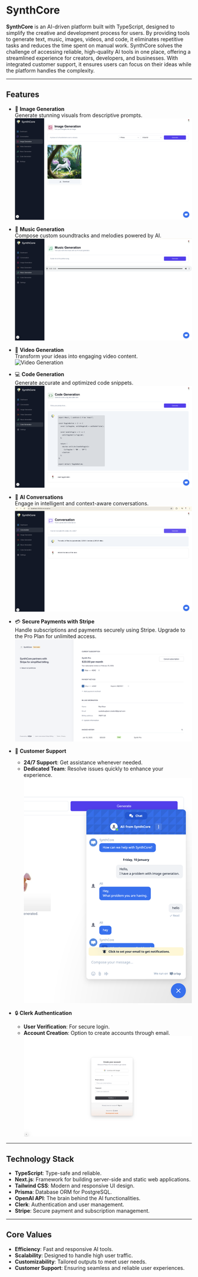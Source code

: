 # **SynthCore**

**SynthCore** is an AI-driven platform built with TypeScript, designed to simplify the creative and development process for users. By providing tools to generate text, music, images, videos, and code, it eliminates repetitive tasks and reduces the time spent on manual work. SynthCore solves the challenge of accessing reliable, high-quality AI tools in one place, offering a streamlined experience for creators, developers, and businesses. With integrated customer support, it ensures users can focus on their ideas while the platform handles the complexity.

---

## **Features**

- 🎨 **Image Generation**  
  Generate stunning visuals from descriptive prompts.  
  ![Image Generation](./public/images/image-generation.png)

- 🎵 **Music Generation**  
  Compose custom soundtracks and melodies powered by AI.  
  ![Music Generation](./public/images/music-generation.png)

- 🎥 **Video Generation**  
  Transform your ideas into engaging video content.  
  ![Video Generation](./public/images/video-generation.png)

- 💻 **Code Generation**  
  Generate accurate and optimized code snippets.  
  ![Code Generation](./public/images/code-generation.png)

- 💬 **AI Conversations**  
  Engage in intelligent and context-aware conversations.  
  ![AI Conversation](./public/images/ai-conversation.png)

- 💳 **Secure Payments with Stripe**  
  Handle subscriptions and payments securely using Stripe. Upgrade to the Pro Plan for unlimited access.  
  ![Stripe Payment](./public/images/stripe-payment.png)

- 🤝 **Customer Support**  
  - **24/7 Support**: Get assistance whenever needed.  
  - **Dedicated Team**: Resolve issues quickly to enhance your experience.  
  ![Customer Support](./public/images/customer-support.png)

- 🔒 **Clerk Authentication**  
  - **User Verification**: For secure login.  
  - **Account Creation**: Option to create accounts through email.  
  ![Secure Login/Signup](./public/images/clerk.png)

---

## **Technology Stack**

- **TypeScript**: Type-safe and reliable.
- **Next.js**: Framework for building server-side and static web applications.
- **Tailwind CSS**: Modern and responsive UI design.
- **Prisma**: Database ORM for PostgreSQL.
- **OpenAI API**: The brain behind the AI functionalities.
- **Clerk**: Authentication and user management.
- **Stripe**: Secure payment and subscription management.

---

## **Core Values**

- **Efficiency**: Fast and responsive AI tools.
- **Scalability**: Designed to handle high user traffic.
- **Customizability**: Tailored outputs to meet user needs.
- **Customer Support**: Ensuring seamless and reliable user experiences.
